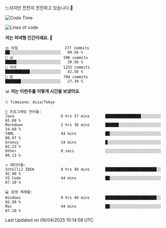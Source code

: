 느리지만 천천히 전진하고 있습니다.🐢

<!--START_SECTION:waka-->
![Code Time](http://img.shields.io/badge/Code%20Time-1%2C559%20hrs%2021%20mins-blue)

![Lines of code](https://img.shields.io/badge/%EC%A0%80%EB%8A%94%20%EC%97%AC%ED%83%9C%EA%B9%8C%EC%A7%80%20-917.2%20thousand%20%EC%A4%84%EC%9D%98%20%EC%BD%94%EB%93%9C%EB%A5%BC%20%EC%9E%91%EC%84%B1%ED%96%88%EC%96%B4%EC%9A%94.-blue)

**저는 저녁형 인간이에요. 🦉** 

```text
🌞 아침                     277 commits         ██░░░░░░░░░░░░░░░░░░░░░░░   09.56 % 
🌆 낮　                     596 commits         █████░░░░░░░░░░░░░░░░░░░░   20.56 % 
🌃 저녁                     1232 commits        ███████████░░░░░░░░░░░░░░   42.50 % 
🌙 밤　                     794 commits         ███████░░░░░░░░░░░░░░░░░░   27.39 % 
```


📊 **저는 이번주를 이렇게 시간을 보냈어요.** 

```text
🕑︎ Timezone: Asia/Tokyo

💬 프로그래밍 언어들: 
Java                     6 hrs 57 mins       ████████████████░░░░░░░░░   65.88 % 
Markdown                 2 hrs 36 mins       ██████░░░░░░░░░░░░░░░░░░░   24.69 % 
YAML                     44 mins             ██░░░░░░░░░░░░░░░░░░░░░░░   06.97 % 
Groovy                   14 mins             █░░░░░░░░░░░░░░░░░░░░░░░░   02.23 % 
Other                    0 secs              ░░░░░░░░░░░░░░░░░░░░░░░░░   00.13 % 

🔥 에디터들: 
IntelliJ IDEA            9 hrs 49 mins       ███████████████████████░░   92.90 % 
VS Code                  44 mins             ██░░░░░░░░░░░░░░░░░░░░░░░   07.10 % 

💻 운영 체제들: 
Windows                  9 hrs 49 mins       ███████████████████████░░   92.90 % 
Mac                      44 mins             ██░░░░░░░░░░░░░░░░░░░░░░░   07.10 % 
```


 Last Updated on 06/04/2025 10:14:58 UTC
<!--END_SECTION:waka-->
